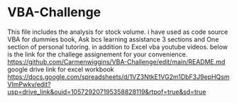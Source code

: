 # VBA-Challenge
This file includes the analysis for stock volume.  i have used as code source VBA for dummies book,  Ask bcs learning assistance 3 sections and One section of personal tutoring.  in addition to  Excel vba youtube videos.
below is the link for the challege assignement for your convenience.
https://github.com/Carmenwiggins/VBA-Challenge/edit/main/README.md
google drive link for excel workbook https://docs.google.com/spreadsheets/d/1VZ3NtkE1VG2m1DbF3J9epHQsmVImPwkv/edit?usp=drive_link&ouid=105729207195358828119&rtpof=true&sd=true
